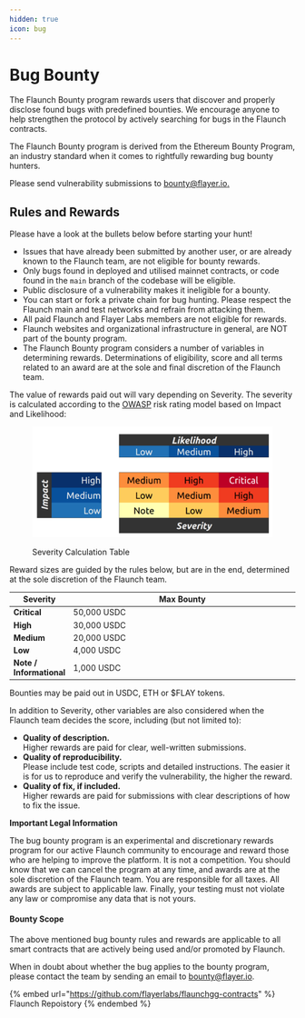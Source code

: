 ```yaml
---
hidden: true
icon: bug
---
```


# Bug Bounty

The Flaunch Bounty program rewards users that discover and properly disclose found bugs with predefined bounties. We encourage anyone to help strengthen the protocol by actively searching for bugs in the Flaunch contracts.

The Flaunch Bounty program is derived from the Ethereum Bounty Program, an industry standard when it comes to rightfully rewarding bug bounty hunters.

Please send vulnerability submissions to [bounty@flayer.io](mailto:bounty@flayer.io)[.](mailto:bounty@flayer.io)

## Rules and Rewards

Please have a look at the bullets below before starting your hunt!

* Issues that have already been submitted by another user, or are already known to the Flaunch team, are not eligible for bounty rewards.
* Only bugs found in deployed and utilised mainnet contracts, or code found in the `main` branch of the codebase will be eligible.
* Public disclosure of a vulnerability makes it ineligible for a bounty.
* You can start or fork a private chain for bug hunting. Please respect the Flaunch main and test networks and refrain from attacking them.
* All paid Flaunch and Flayer Labs members are not eligible for rewards.
* Flaunch websites and organizational infrastructure in general, are NOT part of the bounty program.
* The Flaunch Bounty program considers a number of variables in determining rewards. Determinations of eligibility, score and all terms related to an award are at the sole and final discretion of the Flaunch team.

The value of rewards paid out will vary depending on Severity. The severity is calculated according to the [OWASP](https://www.owasp.org/index.php/OWASP_Risk_Rating_Methodology) risk rating model based on Impact and Likelihood:

<figure><img src="../.gitbook/assets/image-3.png" alt=""><figcaption><p>Severity Calculation Table</p></figcaption></figure>

Reward sizes are guided by the rules below, but are in the end, determined at the sole discretion of the Flaunch team.

<table><thead><tr><th>Severity</th><th width="446">Max Bounty</th></tr></thead><tbody><tr><td><strong>Critical</strong></td><td>50,000 USDC</td></tr><tr><td><strong>High</strong></td><td>30,000 USDC</td></tr><tr><td><strong>Medium</strong></td><td>20,000 USDC</td></tr><tr><td><strong>Low</strong></td><td>4,000 USDC</td></tr><tr><td><strong>Note / Informational</strong></td><td>1,000 USDC</td></tr></tbody></table>

Bounties may be paid out in USDC, ETH or $FLAY tokens.

In addition to Severity, other variables are also considered when the Flaunch team decides the score, including (but not limited to):

* **Quality of description.**\
  Higher rewards are paid for clear, well-written submissions.
* **Quality of reproducibility.**\
  Please include test code, scripts and detailed instructions. The easier it is for us to reproduce and verify the vulnerability, the higher the reward.
* **Quality of fix, if included.**\
  Higher rewards are paid for submissions with clear descriptions of how to fix the issue.

**Important Legal Information**

The bug bounty program is an experimental and discretionary rewards program for our active Flaunch community to encourage and reward those who are helping to improve the platform. It is not a competition. You should know that we can cancel the program at any time, and awards are at the sole discretion of the Flaunch team. You are responsible for all taxes. All awards are subject to applicable law. Finally, your testing must not violate any law or compromise any data that is not yours.

#### Bounty Scope <a href="#bounty-scope" id="bounty-scope"></a>

The above mentioned bug bounty rules and rewards are applicable to all smart contracts that are actively being used and/or promoted by Flaunch.

When in doubt about whether the bug applies to the bounty program, please contact the team by sending an email to [bounty@flayer.io](mailto:bounty@flayer.io).

{% embed url="https://github.com/flayerlabs/flaunchgg-contracts" %}
Flaunch Repoistory
{% endembed %}

